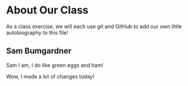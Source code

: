 # About Our Class

As a class exercise, we will each use git and GitHub to add our own little autobiography to this file!

## Sam Bumgardner 
Sam I am, I do like green eggs and ham!

Wow, I made a lot of changes today!


